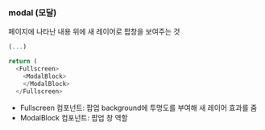 ### modal (모달)
페이지에 나타난 내용 위에 새 레이어로 팝창을 보여주는 것


```javascript
(...)

return (
  <Fullscreen>
    <ModalBlock>
    </ModalBlock>
  </Fullscreen>
```
- Fullscreen 컴포넌트: 팝업 background에 투명도를 부여해 새 레이어 효과를 줌
- ModalBlock 컴포넌트: 팝업 창 역할 
